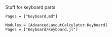 Stuff for keyboard parts

```@index
Pages = ["keyboard.md"]
```

```@autodocs
Modules = [AdvancedLayoutCalculator.Keyboard]
Pages = ["Keyboard/Keyboard.jl"]
```